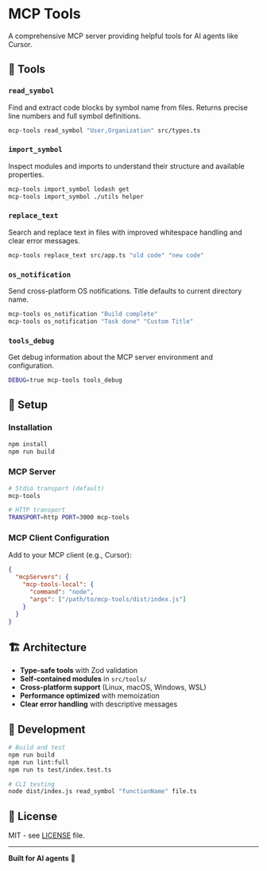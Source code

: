 # MCP Tools

A comprehensive MCP server providing helpful tools for AI agents like Cursor.

## 🔧 Tools

### `read_symbol`
Find and extract code blocks by symbol name from files. Returns precise line numbers and full symbol definitions.

```bash
mcp-tools read_symbol "User,Organization" src/types.ts
```

### `import_symbol`
Inspect modules and imports to understand their structure and available properties.

```bash
mcp-tools import_symbol lodash get
mcp-tools import_symbol ./utils helper
```

### `replace_text`
Search and replace text in files with improved whitespace handling and clear error messages.

```bash
mcp-tools replace_text src/app.ts "old code" "new code"
```

### `os_notification`
Send cross-platform OS notifications. Title defaults to current directory name.

```bash
mcp-tools os_notification "Build complete"
mcp-tools os_notification "Task done" "Custom Title"
```

### `tools_debug`
Get debug information about the MCP server environment and configuration.

```bash
DEBUG=true mcp-tools tools_debug
```

## 🚀 Setup

### Installation

```bash
npm install
npm run build
```

### MCP Server

```bash
# Stdio transport (default)
mcp-tools

# HTTP transport
TRANSPORT=http PORT=3000 mcp-tools
```

### MCP Client Configuration

Add to your MCP client (e.g., Cursor):

```json
{
  "mcpServers": {
    "mcp-tools-local": {
      "command": "node",
      "args": ["/path/to/mcp-tools/dist/index.js"]
    }
  }
}
```

## 🏗️ Architecture

- **Type-safe tools** with Zod validation
- **Self-contained modules** in `src/tools/`
- **Cross-platform support** (Linux, macOS, Windows, WSL)
- **Performance optimized** with memoization
- **Clear error handling** with descriptive messages

## 🧪 Development

```bash
# Build and test
npm run build
npm run lint:full
npm run ts test/index.test.ts

# CLI testing
node dist/index.js read_symbol "functionName" file.ts
```

## 📝 License

MIT - see [LICENSE](LICENSE) file.

---

**Built for AI agents** 🤖
